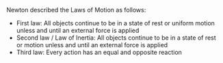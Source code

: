 Newton described the Laws of Motion as follows:

- First law: All objects continue to be in a state of rest or uniform motion unless and until an external force is applied
- Second law / Law of Inertia: All objects continue to be in a state of rest or motion unless and until an external force is applied
- Third law: Every action has an equal and opposite reaction